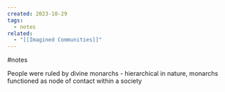 ```yaml
---
created: 2023-10-29
tags:
  - notes
related:
  - "[[Imagined Communities]]"
---
```

#notes 

People were ruled by divine monarchs - hierarchical in nature, monarchs functioned as node of contact within a society